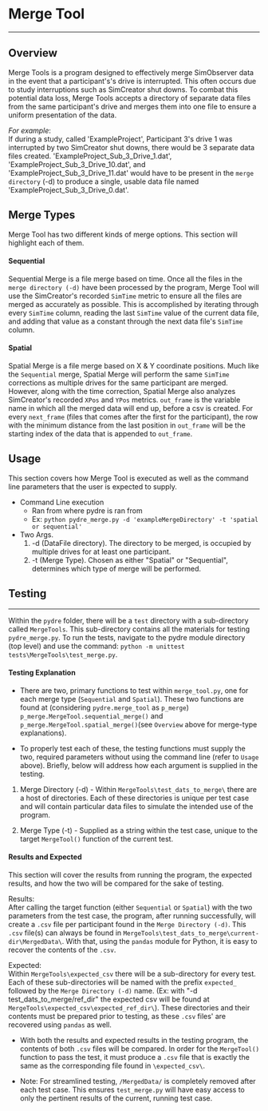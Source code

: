 
# Merge Tool 
___

## Overview

Merge Tools is a program designed to effectively merge SimObserver data in the event that a
participant's's drive is interrupted. This often occurs due to study interruptions such as
SimCreator shut downs. To combat this potential data loss, Merge Tools accepts a directory 
of separate data files from the same participant's drive and merges them into one file
to ensure a uniform presentation of the data. 
	  
  *For example*:<br>
        If during a study, called 'ExampleProject', Participant 3's drive 1 was interrupted 
		by two SimCreator shut downs, there would be 3 separate data files created.
		'ExampleProject_Sub_3_Drive_1.dat', 'ExampleProject_Sub_3_Drive_10.dat', and 
		'ExampleProject_Sub_3_Drive_11.dat' would have to be present in the `merge directory`
		(-d) to produce a single, usable data file named 'ExampleProject_Sub_3_Drive_0.dat'.
	  

## Merge Types

   Merge Tool has two different kinds of merge options. This section will highlight each of them.
   
#### Sequential
   Sequential Merge is a file merge based on time. Once all the files in the 
   `merge directory (-d)` have been processed by the program, Merge Tool will use the SimCreator's recorded
   `SimTime` metric to ensure all the files are merged as accurately as possible. This is accomplished by iterating 
   through every `SimTime` column, reading the last `SimTime` value of the current data file, and adding that
   value as a constant through the next data file's `SimTime` column. <br>
   
#### Spatial
   Spatial Merge is a file merge based on X & Y coordinate positions. Much like the `Sequential`
   merge, Spatial Merge will perform the same `SimTime` corrections as multiple drives for the same participant are merged.
   However, along with the time correction, Spatial Merge also analyzes SimCreator's recorded `XPos` and `YPos` metrics.
   `out_frame` is the variable name in which all the merged data will end up, before a csv is created. For every 
   `next_frame` (files that comes after the first for the participant), the row with the minimum distance from the 
   last position in `out_frame` will be the starting index of the data that is appended to `out_frame`.
   
	
## Usage

This section covers how Merge Tool is executed as well as the command line parameters that the user is expected to supply.
   - Command Line execution
        - Ran from where pydre is ran from
        - Ex: `python pydre_merge.py -d 'exampleMergeDirectory' -t 'spatial or sequential'`
   - Two Args. 
		1. -d (DataFile directory). The directory to be merged, is occupied by multiple drives for at least one participant.
		2. -t (Merge Type). Chosen as either "Spatial" or "Sequential", determines which type of merge will be performed.


## Testing
___
Within the `pydre` folder, there will be a `test` directory with a sub-directory called 
`MergeTools`. This sub-directory contains all the materials for testing `pydre_merge.py`.
To run the tests, navigate to the pydre module directory (top level) and use the command:
`python -m unittest tests\MergeTools\test_merge.py`. <br>
	  
#### Testing Explanation
- There are two, primary functions to test within `merge_tool.py`, one for each merge 
		  type (`Sequential` and `Spatial`). These two functions are found at (considering 
		  `pydre.merge_tool` as `p_merge`) `p_merge.MergeTool.sequential_merge()` and 
		  `p_merge.MergeTool.spatial_merge()`(see `Overview` above for merge-type
		   explanations).
		
- To properly test each of these, the testing functions must supply the two,
		  required parameters without using the command line (refer to `Usage` above).
		  Briefly, below will address how each argument is supplied in the testing. <br>

1. Merge Directory (-d) - Within `MergeTools\test_dats_to_merge\` there are a host of 
directories. Each of these directories is unique per test
case and will contain particular data files to simulate the 
intended use of the program.
		
2. Merge Type (-t) - Supplied as a string within the test case, unique to the target 
`MergeTool()` function of the current test.
		 
#### Results and Expected
This section will cover the results from running the program, the expected
results, and how the two will be compared for the sake of testing. <br>

Results:<br>
After calling the target function (either `Sequential` or `Spatial`) with the two
parameters from the test case, the program, after running successfully, will create
a `.csv` file per participant found in the `Merge Directory (-d)`. This `.csv` file(s)
can always be found in `MergeTools\test_dats_to_merge\current-dir\MergedData\`. With that, using the
`pandas` module for Python, it is easy to recover the contents of the `.csv`.
			
Expected:<br>
Within `MergeTools\expected_csv` there will be a sub-directory for every test.
Each of these sub-directories will be named with the prefix `expected_` followed
by the `Merge Directory (-d)` name. (Ex: with "-d test_dats_to_merge/ref_dir"
the expected csv will be found at `MergeTools\expected_csv\expected_ref_dir\`).
These directories and their contents must be prepared prior to testing, as these 
`.csv` files' are recovered using `pandas` as well.

- With both the results and expected results in the testing program, the contents
of both `.csv` files will be compared. In order for the `MergeTool()` function
to pass the test, it must produce a `.csv` file that is exactly the same as the
corresponding file found in `\expected_csv\`.

- Note: For streamlined testing, `/MergedData/` is completely removed after
each test case. This ensures `test_merge.py` will have easy access to only the
pertinent results of the current, running test case.